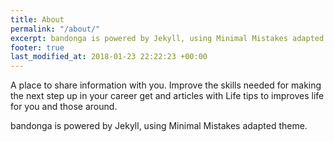```yaml
---
title: About
permalink: "/about/"
excerpt: bandonga is powered by Jekyll, using Minimal Mistakes adapted theme.
footer: true
last_modified_at: 2018-01-23 22:22:23 +00:00
---
```


A place to share information with you. Improve the skills needed for making the next step up in your career get and articles with Life tips to improves life for you and those around.

bandonga is powered by Jekyll, using Minimal Mistakes adapted theme.

